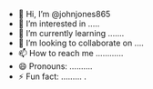 - 👋 Hi, I’m @johnjones865
- 👀 I’m interested in .....
- 🌱 I’m currently learning .......
- 💞️ I’m looking to collaborate on ....
- 📫 How to reach me ............
- 😄 Pronouns: ..........
- ⚡ Fun fact: .........
.
<!---
johnjones865/johnjones865 is a ✨ special ✨ repository because its `README.md` (this file) appears on your GitHub profile.
You can click the Preview link to take a look at your changes.
--->
